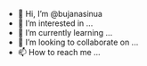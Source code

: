 - 👋 Hi, I’m @bujanasinua
- 👀 I’m interested in ...
- 🌱 I’m currently learning ...
- 💞️ I’m looking to collaborate on ...
- 📫 How to reach me ...

<!---
bujanasinua/bujanasinua is a ✨ special ✨ repository because its `README.md` (this file) appears on your GitHub profile.
You can click the Preview link to take a look at your changes.
--->
